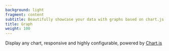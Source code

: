```yaml
---
background: light
fragment: content
subtitle: Beautifully showcase your data with graphs based on chart.js
title: Graph
weight: 100
---
```


Display any chart, responsive and highly configurable, powered by [Chart.js](http://www.chartjs.org)
